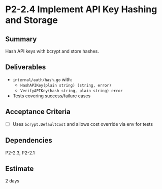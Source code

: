 # P2-2.4 Implement API Key Hashing and Storage

## Summary
Hash API keys with bcrypt and store hashes.

## Deliverables
- `internal/auth/hash.go` with:
  - `HashAPIKey(plain string) (string, error)`
  - `VerifyAPIKey(hash string, plain string) error`
- Tests covering success/failure cases

## Acceptance Criteria
- [ ] Uses `bcrypt.DefaultCost` and allows cost override via env for tests

## Dependencies
P2-2.3, P2-2.1

## Estimate
2 days



